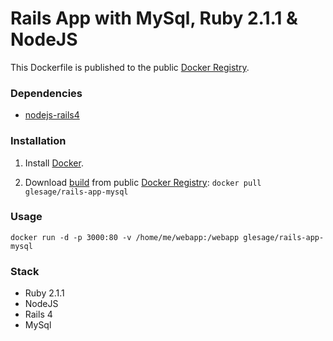 Rails App with MySql, Ruby 2.1.1 & NodeJS
=========================================


This Dockerfile is published to the public [Docker Registry](https://index.docker.io/).


### Dependencies

* [nodejs-rails4](https://index.docker.io/u/nodejs-rails4)


### Installation

1. Install [Docker](https://www.docker.io/).

2. Download [build](https://index.docker.io/u/glesage/rails-app-mysql) from public [Docker Registry](https://index.docker.io/): `docker pull glesage/rails-app-mysql`


### Usage

    docker run -d -p 3000:80 -v /home/me/webapp:/webapp glesage/rails-app-mysql


### Stack

- Ruby 2.1.1
- NodeJS
- Rails 4
- MySql
